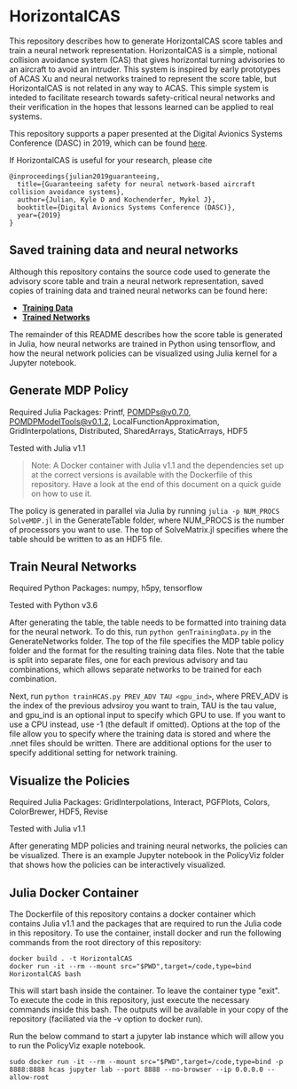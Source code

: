 # HorizontalCAS

This repository describes how to generate HorizontalCAS score tables and train a neural network representation. HorizontalCAS is a simple, notional collision avoidance system (CAS) that gives horizontal turning advisories to an aircraft to avoid an intruder. This system is inspired by early prototypes of ACAS Xu and neural networks trained to represent the score table, but HorizontalCAS is not related in any way to ACAS. This simple system is inteded to facilitate research towards safety-critical neural networks and their verification in the hopes that lessons learned can be applied to real systems.

This repository supports a paper presented at the Digital Avionics Systems Conference (DASC) in 2019, which can be found [here](https://arxiv.org/pdf/1912.07084.pdf).

If HorizontalCAS is useful for your research, please cite
```
@inproceedings{julian2019guaranteeing,
  title={Guaranteeing safety for neural network-based aircraft collision avoidance systems},
  author={Julian, Kyle D and Kochenderfer, Mykel J},
  booktitle={Digital Avionics Systems Conference (DASC)},
  year={2019}
}
```

## Saved training data and neural networks
Although this repository contains the source code used to generate the advisory score table and train a neural network representation, saved copies of training data and trained neural networks can be found here: 
* [**Training Data**](https://drive.google.com/drive/folders/14kcGM_G5sq72BpCfD4dimp27S7ael3by?usp=sharing)
* [**Trained Networks**](https://drive.google.com/drive/folders/1Sj2noNh65xbG6H1fO3DkS1GnevSYTa5b?usp=sharing)

The remainder of this README describes how the score table is generated in Julia, how neural networks are trained in Python using tensorflow, and how the neural network policies can be visualized using Julia kernel for a Jupyter notebook.

## Generate MDP Policy
Required Julia Packages: Printf, POMDPs@v0.7.0, POMDPModelTools@v0.1.2, LocalFunctionApproximation, GridInterpolations, Distributed, SharedArrays, StaticArrays, HDF5

Tested with Julia v1.1
> Note: A Docker container with Julia v1.1 and the dependencies set up at the correct versions is available with the Dockerfile of this repository. Have a look at the end of this document on a quick guide on how to use it.

The policy is generated in parallel via Julia by running `julia -p NUM_PROCS SolveMDP.jl` in the GenerateTable folder, where NUM_PROCS is the number of processors you want to use. The top of SolveMatrix.jl specifies where the table should be written to as an HDF5 file.

## Train Neural Networks
Required Python Packages: numpy, h5py, tensorflow 

Tested with Python v3.6

After generating the table, the table needs to be formatted into training data for the neural network. To do this, run `python genTrainingData.py` in the GenerateNetworks folder. The top of the file specifies the MDP table policy folder and the format for the resulting training data files. Note that the table is split into separate files, one for each previous advisory and tau combinations, which allows separate networks to be trained for each combination.

Next, run `python trainHCAS.py PREV_ADV TAU <gpu_ind>`, where PREV_ADV is the index of the previous advsiroy you want to train, TAU is the tau value, and gpu_ind is an optional input to specify which GPU to use. If you want to use a CPU instead, use -1 (the default if omitted). Options at the top of the file allow you to specify where the training data is stored and where the .nnet files should be written. There are additional options for the user to specify additional setting for network training.

## Visualize the Policies
Required Julia Packages: GridInterpolations, Interact, PGFPlots, Colors, ColorBrewer, HDF5, Revise

Tested with Julia v1.1

After generating MDP policies and training neural networks, the policies can be visualized. There is an example Jupyter notebook in the PolicyViz folder that shows how the policies can be interactively visualized.

## Julia Docker Container
The Dockerfile of this repository contains a docker container which contains Julia v1.1 and the packages that are required to run the Julia code in this repository. 
To use the container, install docker and run the following commands from the root directory of this repository:
```shell
docker build . -t HorizontalCAS
docker run -it --rm --mount src="$PWD",target=/code,type=bind HorizontalCAS bash
```
This will start bash inside the container. To leave the container type "exit". 
To execute the code in this repository, just execute the necessary commands inside this bash. The outputs will be available in your copy of the repository (faciliated via the -v option to docker run). 

Run the below command to start a jupyter lab instance which will allow you to run the PolicyViz exaple notebook.
```shell
sudo docker run -it --rm --mount src="$PWD",target=/code,type=bind -p 8888:8888 hcas jupyter lab --port 8888 --no-browser --ip 0.0.0.0 --allow-root
```
